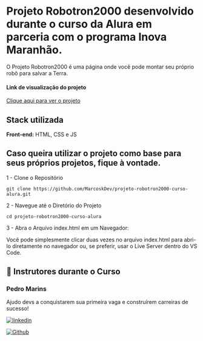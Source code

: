 
# Projeto Robotron2000 desenvolvido durante o curso da Alura em parceria com o programa Inova Maranhão.

O Projeto Robotron2000 é uma página onde você pode montar seu próprio robô para salvar a Terra.
#### Link de visualização do projeto
[Clique aqui para ver o projeto](https://marcoskdev.github.io/projeto-robotron2000-curso-alura/?)
## Stack utilizada

**Front-end:** HTML, CSS e JS

## Caso queira utilizar o projeto como base para seus próprios projetos, fique à vontade.

1 - Clone o Repositório

```
git clone https://github.com/MarcoskDev/projeto-robotron2000-curso-alura.git
```
2 - Navegue até o Diretório do Projeto
```
cd projeto-robotron2000-curso-alura
```
3 - Abra o Arquivo index.html em um Navegador:

Você pode simplesmente clicar duas vezes no arquivo index.html para abri-lo diretamente no navegador ou, se preferir, usar o Live Server dentro do VS Code.

## 🔗 Instrutores durante o Curso
### Pedro Marins
Ajudo devs a conquistarem sua primeira vaga e construírem carreiras de sucesso!

[![linkedin](https://img.shields.io/badge/linkedin-0A66C2?style=for-the-badge&logo=linkedin&logoColor=white)](https://www.linkedin.com/in/pedromarins/)

[![Github](https://img.shields.io/badge/GitHub-100000?style=for-the-badge&logo=github&logoColor=white)](https://github.com/pedromarins)
